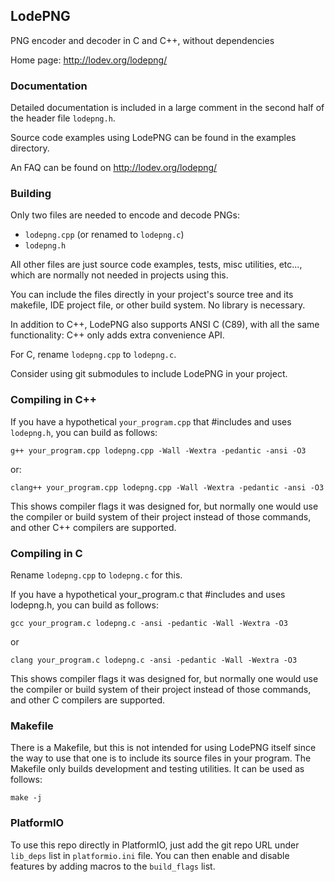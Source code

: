 LodePNG
-------

PNG encoder and decoder in C and C++, without dependencies

Home page: http://lodev.org/lodepng/

### Documentation

Detailed documentation is included in a large comment in the second half of the
header file `lodepng.h`.

Source code examples using LodePNG can be found in the examples directory.

An FAQ can be found on http://lodev.org/lodepng/

### Building

Only two files are needed to encode and decode PNGs:

* `lodepng.cpp` (or renamed to `lodepng.c`)
* `lodepng.h`

All other files are just source code examples, tests, misc utilities, etc...,
which are normally not needed in projects using this.

You can include the files directly in your project's source tree and its
makefile, IDE project file, or other build system. No library is necessary.

In addition to C++, LodePNG also supports ANSI C (C89), with all the same
functionality: C++ only adds extra convenience API.

For C, rename `lodepng.cpp` to `lodepng.c`.

Consider using git submodules to include LodePNG in your project.

### Compiling in C++

If you have a hypothetical `your_program.cpp` that #includes and uses `lodepng.h`,
you can build as follows:

`g++ your_program.cpp lodepng.cpp -Wall -Wextra -pedantic -ansi -O3`

or:

`clang++ your_program.cpp lodepng.cpp -Wall -Wextra -pedantic -ansi -O3`

This shows compiler flags it was designed for, but normally one would use the
compiler or build system of their project instead of those commands, and other
C++ compilers are supported.

### Compiling in C

Rename `lodepng.cpp` to `lodepng.c` for this.

If you have a hypothetical your_program.c that #includes and uses lodepng.h,
you can build as follows:

`gcc your_program.c lodepng.c -ansi -pedantic -Wall -Wextra -O3`

or

`clang your_program.c lodepng.c -ansi -pedantic -Wall -Wextra -O3`

This shows compiler flags it was designed for, but normally one would use the
compiler or build system of their project instead of those commands, and other
C compilers are supported.

### Makefile

There is a Makefile, but this is not intended for using LodePNG itself since the
way to use that one is to include its source files in your program. The Makefile
only builds development and testing utilities. It can be used as follows:

`make -j`

### PlatformIO

To use this repo directly in PlatformIO, just add the git repo URL under `lib_deps` list in `platformio.ini` file. You can then enable and disable features by adding macros to the `build_flags` list.
